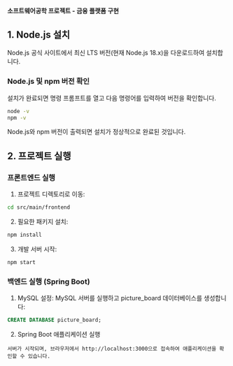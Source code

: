 #### 소프트웨어공학 프로젝트 - 금융 플랫폼 구현
## 1. Node.js 설치
Node.js 공식 사이트에서 최신 LTS 버전(현재 Node.js 18.x)을 다운로드하여 설치합니다.
### Node.js 및 npm 버전 확인
설치가 완료되면 명령 프롬프트를 열고 다음 명령어를 입력하여 버전을 확인합니다.
```sh
node -v
npm -v
```
Node.js와 npm 버전이 출력되면 설치가 정상적으로 완료된 것입니다.
## 2. 프로젝트 실행
### 프론트엔드 실행
1. 프로젝트 디렉토리로 이동:
```sh
cd src/main/frontend
```
2. 필요한 패키지 설치:
```sh
npm install
```
3. 개발 서버 시작:
```sh
npm start
```
### 백엔드 실행 (Spring Boot)
1. MySQL 설정:
MySQL 서버를 실행하고 picture_board 데이터베이스를 생성합니다:
```sql
CREATE DATABASE picture_board;
```
2. Spring Boot 애플리케이션 실행

```
서버가 시작되며, 브라우저에서 http://localhost:3000으로 접속하여 애플리케이션을 확인할 수 있습니다.
```

